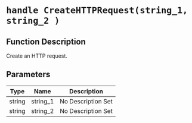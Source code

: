 # `handle CreateHTTPRequest(string_1, string_2 )`
## Function Description
Create an HTTP request.
## Parameters
Type|Name|Description
--|--|--
string|string_1|No Description Set
string|string_2|No Description Set
